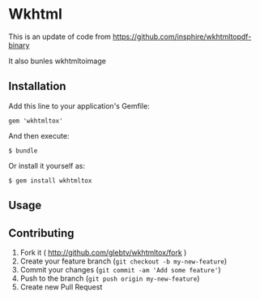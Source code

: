 # Wkhtml

This is an update of code from https://github.com/insphire/wkhtmltopdf-binary

It also bunles wkhtmltoimage

## Installation

Add this line to your application's Gemfile:

    gem 'wkhtmltox'

And then execute:

    $ bundle

Or install it yourself as:

    $ gem install wkhtmltox

## Usage



## Contributing

1. Fork it ( http://github.com/glebtv/wkhtmltox/fork )
2. Create your feature branch (`git checkout -b my-new-feature`)
3. Commit your changes (`git commit -am 'Add some feature'`)
4. Push to the branch (`git push origin my-new-feature`)
5. Create new Pull Request
